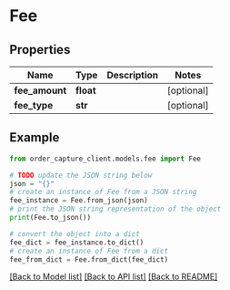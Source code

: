 # Fee


## Properties

Name | Type | Description | Notes
------------ | ------------- | ------------- | -------------
**fee_amount** | **float** |  | [optional] 
**fee_type** | **str** |  | [optional] 

## Example

```python
from order_capture_client.models.fee import Fee

# TODO update the JSON string below
json = "{}"
# create an instance of Fee from a JSON string
fee_instance = Fee.from_json(json)
# print the JSON string representation of the object
print(Fee.to_json())

# convert the object into a dict
fee_dict = fee_instance.to_dict()
# create an instance of Fee from a dict
fee_from_dict = Fee.from_dict(fee_dict)
```
[[Back to Model list]](../README.md#documentation-for-models) [[Back to API list]](../README.md#documentation-for-api-endpoints) [[Back to README]](../README.md)



